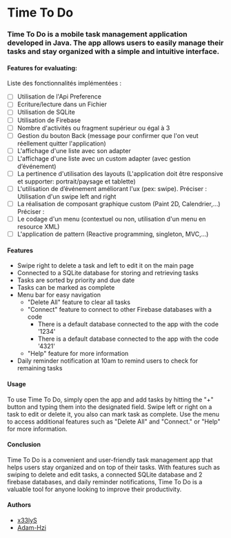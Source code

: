 # Time To Do
### Time To Do is a mobile task management application developed in Java. The app allows users to easily manage their tasks and stay organized with a simple and intuitive interface.

#### Features for evaluating:
Liste des fonctionnalités implémentées :
- [ ] Utilisation de l'Api Preference
- [ ] Ecriture/lecture dans un Fichier
- [ ] Utilisation de SQLite
- [ ] Utilisation de Firebase
- [ ] Nombre d'activités ou fragment supérieur ou égal à 3
- [ ] Gestion du bouton Back (message pour confirmer que l'on veut réellement quitter l'application)
- [ ] L'affichage d'une liste avec son adapter
- [ ] L'affichage d'une liste avec un custom adapter (avec gestion d’événement)
- [ ] La pertinence d'utilisation des layouts (L'application doit être responsive et supporter: portrait/paysage et tablette)
- [ ] L'utilisation de d’événement améliorant l'ux (pex: swipe). Préciser : Utilisation d'un swipe left and right
- [ ] La réalisation de composant graphique custom (Paint 2D, Calendrier,...) Préciser :
- [ ] Le codage d'un menu (contextuel ou non, utilisation d'un menu en resource XML)
- [ ] L'application de pattern (Reactive programming, singleton, MVC,...)

#### Features
- Swipe right to delete a task and left to edit it on the main page
- Connected to a SQLite database for storing and retrieving tasks
- Tasks are sorted by priority and due date
- Tasks can be marked as complete
- Menu bar for easy navigation
  - "Delete All" feature to clear all tasks
  - "Connect" feature to connect to other Firebase databases with a code
    - There is a default database connected to the app with the code '1234'
    - There is a default database connected to the app with the code '4321'
  - "Help" feature for more information
- Daily reminder notification at 10am to remind users to check for remaining tasks

#### Usage
To use Time To Do, simply open the app and add tasks by hitting the "+" button and typing them into the designated field. Swipe left or right on a task to edit or delete it, you also can mark task as complete. Use the menu to access additional features such as "Delete All" and "Connect." or "Help" for more information.

#### Conclusion
Time To Do is a convenient and user-friendly task management app that helps users stay organized and on top of their tasks. With features such as swiping to delete and edit tasks, a connected SQLite database and 2 firebase databases, and daily reminder notifications, Time To Do is a valuable tool for anyone looking to improve their productivity.

#### Authors
- [x33lyS](https://github.com/x33lyS)
- [Adam-Hzi](https://github.com/Adam31-jpg)